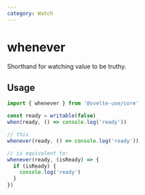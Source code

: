 ```yaml
---
category: Watch
---
```


# whenever

Shorthand for watching value to be truthy.

## Usage

```ts
import { whenever } from '@svelte-use/core'

const ready = writable(false)
when(ready, () => console.log('ready'))
```

```ts
// this
whenever(ready, () => console.log('ready'))

// is equivalent to:
whenever(ready, (isReady) => {
  if (isReady) {
    console.log('ready')
  }
})
```
